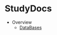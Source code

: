 # StudyDocs
- Overview
    * [DataBases](https://github.com/ponnarasuice/StudyDocs/tree/develop/DesignConcepts/DataBase)